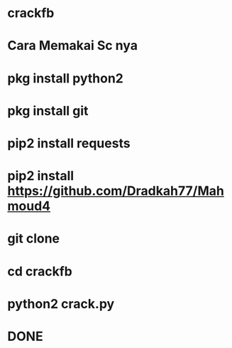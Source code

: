 # crackfb
# Cara Memakai Sc nya
# pkg install python2
# pkg install git
# pip2 install requests
# pip2 install https://github.com/Dradkah77/Mahmoud4 
# git clone 
# cd crackfb
# python2 crack.py
# DONE
